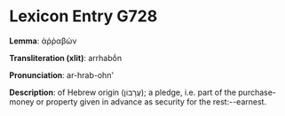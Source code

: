 # Lexicon Entry G728

**Lemma**: ἀῤῥαβών

**Transliteration (xlit)**: arrhabṓn

**Pronunciation**: ar-hrab-ohn'

**Description**:
of Hebrew origin (עֲרָבוֹן); a pledge, i.e. part of the purchase-money or property given in advance as security for the rest:--earnest.
